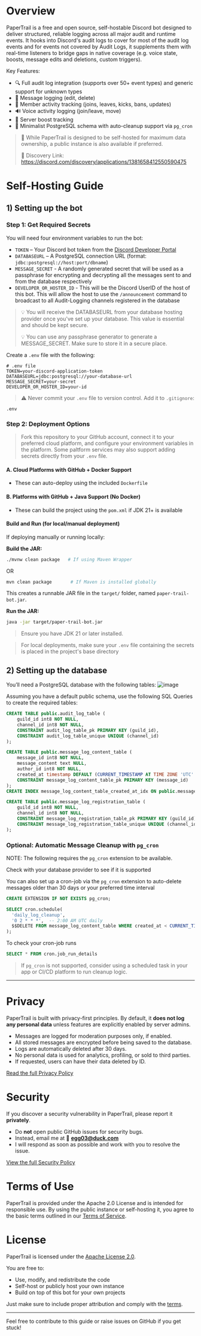 # Overview
PaperTrail is a free and open source, self-hostable Discord bot designed to deliver structured, reliable logging across all major audit and runtime events. It hooks into Discord's audit logs to cover for most of the audit log events and for events not covered by Audit Logs, it supplements them with real-time listeners to bridge gaps in native coverage (e.g. voice state, boosts, message edits and deletions, custom triggers).

Key Features:

- 🔍 Full audit log integration (supports over 50+ event types) and generic support for unknown types
- 💬 Message logging  (edit, delete)
- 👤 Member activity tracking (joins, leaves, kicks, bans, updates)
- 🔊 Voice activity logging (join/leave, move)
- 🚀 Server boost tracking
- 🧱 Minimalist PostgreSQL schema with auto-cleanup support via `pg_cron`

> 🔐 While PaperTrail is designed to be self-hosted for maximum data ownership, a public instance is also available if preferred.
> 
> 📎 Discovery Link: https://discord.com/discovery/applications/1381658412550590475

# Self-Hosting Guide

## 1) Setting up the bot
### Step 1: Get Required Secrets

You will need four environment variables to run the bot:

- `TOKEN` – Your Discord bot token from the [Discord Developer Portal](https://discord.com/developers/applications)
- `DATABASEURL` – A PostgreSQL connection URL (format: `jdbc:postgresql://host:port/dbname`)
- `MESSAGE_SECRET` - A randomly generated secret that will be used as a passphrase for encrypting and decrypting all the messages sent to and from the database respectively
- `DEVELOPER_OR_HOSTER_ID` - This will be the Discord UserID of the host of this bot. This will allow the host to use the `/announcement` command to broadcast to all Audit-Logging channels registered in the database
> 💡 You will receive the DATABASEURL from your database hosting provider once you've set up your database. This value is essential and should be kept secure.
> 
> 💡 You can use any passphrase generator to generate a MESSAGE_SECRET. Make sure to store it in a secure place.

Create a `.env` file with the following:

```env
# .env file
TOKEN=your-discord-application-token
DATABASEURL=jdbc:postgresql://your-database-url
MESSAGE_SECRET=your-secret
DEVELOPER_OR_HOSTER_ID=your-id
```

> ⚠️ Never commit your `.env` file to version control. Add it to `.gitignore`:

```gitignore
.env
```


### Step 2: Deployment Options
> Fork this repository to your GitHub account, connect it to your preferred cloud platform, and configure your environment variables in the platform. Some paltform services may also support adding secrets directly from your `.env` file.
#### A. Cloud Platforms with GitHub + Docker Support

- These can auto-deploy using the included `Dockerfile`

#### B. Platforms with GitHub + Java Support (No Docker)

- These can build the project using the `pom.xml` if JDK 21+ is available

#### Build and Run (for local/manual deployment)

If deploying manually or running locally:

**Build the JAR:**

```sh
./mvnw clean package   # If using Maven Wrapper
```
 OR
```sh
mvn clean package       # If Maven is installed globally
```
This creates a runnable JAR file in the `target/` folder, named `paper-trail-bot.jar`.

**Run the JAR:**

```sh
java -jar target/paper-trail-bot.jar
```

> Ensure you have JDK 21 or later installed.

> For local deployments, make sure your `.env` file containing the secrets is placed in the project's base directory


## 2) Setting up the database

You’ll need a PostgreSQL database with the following tables:
![image](https://github.com/user-attachments/assets/5e56e80c-70e0-4bde-8bcf-0b48933a72af)

Assuming you have a default public schema, use the following SQL Queries to create the required tables:

```SQL
CREATE TABLE public.audit_log_table (
	guild_id int8 NOT NULL,
	channel_id int8 NOT NULL,
	CONSTRAINT audit_log_table_pk PRIMARY KEY (guild_id),
	CONSTRAINT audit_log_table_unique UNIQUE (channel_id)
);

CREATE TABLE public.message_log_content_table (
	message_id int8 NOT NULL,
	message_content text NULL,
	author_id int8 NOT NULL,
	created_at timestamp DEFAULT (CURRENT_TIMESTAMP AT TIME ZONE 'UTC'::text) NOT NULL,
	CONSTRAINT message_log_content_table_pk PRIMARY KEY (message_id)
);
CREATE INDEX message_log_content_table_created_at_idx ON public.message_log_content_table USING btree (created_at);

CREATE TABLE public.message_log_registration_table (
	guild_id int8 NOT NULL,
	channel_id int8 NOT NULL,
	CONSTRAINT message_log_registration_table_pk PRIMARY KEY (guild_id),
	CONSTRAINT message_log_registration_table_unique UNIQUE (channel_id)
);
```
### Optional: Automatic Message Cleanup with `pg_cron`

NOTE: The following requires the `pg_cron` extension to be available.

Check with your database provider to see if it is supported

You can also set up a cron-job via the `pg_cron` extension to auto-delete messages older than 30 days or your preferred time interval
```SQL
CREATE EXTENSION IF NOT EXISTS pg_cron;

SELECT cron.schedule(
  'daily_log_cleanup',
  '0 2 * * *',  -- 2:00 AM UTC daily
  $$DELETE FROM message_log_content_table WHERE created_at < CURRENT_TIMESTAMP AT TIME ZONE 'UTC' - INTERVAL '30 days';$$
);
```

To check your cron-job runs
```SQL
SELECT * FROM cron.job_run_details
```

> If `pg_cron` is not supported, consider using a scheduled task in your app or CI/CD platform to run cleanup logic.

---

# Privacy

PaperTrail is built with privacy-first principles. By default, it **does not log any personal data** unless features are explicitly enabled by server admins.

- Messages are logged for moderation purposes only, if enabled.
- All stored messages are encrypted before being saved to the database.
- Logs are automatically deleted after 30 days.
- No personal data is used for analytics, profiling, or sold to third parties.
- If requested, users can have their data deleted by ID.

[Read the full Privacy Policy](./PRIVACY.md)

# Security

If you discover a security vulnerability in PaperTrail, please report it **privately**.

- Do **not** open public GitHub issues for security bugs.
- Instead, email me at 📧 **egg03@duck.com**
- I will respond as soon as possible and work with you to resolve the issue.

[View the full Security Policy](./SECURITY.md)

# Terms of Use

PaperTrail is provided under the Apache 2.0 License and is intended for responsible use. By using the public instance or self-hosting it, you agree to the basic terms outlined in our [Terms of Service](./TERMS.md).

# License

PaperTrail is licensed under the [Apache License 2.0](./LICENSE).

You are free to:
- Use, modify, and redistribute the code
- Self-host or publicly host your own instance
- Build on top of this bot for your own projects

Just make sure to include proper attribution and comply with the [terms](https://www.apache.org/licenses/LICENSE-2.0).

---
Feel free to contribute to this guide or raise issues on GitHub if you get stuck!

